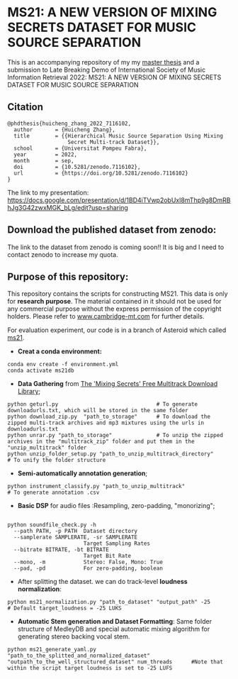 # MS21: A NEW VERSION OF MIXING SECRETS DATASET FOR MUSIC SOURCE SEPARATION

This is an accompanying repository of my my [master thesis](https://zenodo.org/record/7116102#.YzR0L3ZBzBU) and a submission to Late Breaking Demo of International Society of Music Information Retrieval 2022: MS21: A NEW VERSION OF MIXING SECRETS DATASET FOR MUSIC SOURCE SEPARATION

## Citation
```
@phdthesis{huicheng_zhang_2022_7116102,
  author       = {Huicheng Zhang},
  title        = {{Hierarchical Music Source Separation Using Mixing 
                   Secret Multi-track Dataset}},
  school       = {Universitat Pompeu Fabra},
  year         = 2022,
  month        = sep,
  doi          = {10.5281/zenodo.7116102},
  url          = {https://doi.org/10.5281/zenodo.7116102}
}
```
The link to my presentation: https://docs.google.com/presentation/d/1BD4iTVwp2obUxl8mThp9g8DmRBhJg3G42zwxMGK_bLg/edit?usp=sharing
## Download the published dataset from zenodo:
The link to the dataset from zenodo is coming soon!! It is big and I need to contact zenodo to increase my quota.

## Purpose of this repository:
This repository contains the scripts for constructing MS21. This data is only for **research purpose**.
The material contained in it should not be used for any commercial purpose without the express permission of the copyright holders. Please refer to www.cambridge-mt.com for further details.

For evaluation experiment, our code is in a branch of Asteroid which called [ms21](https://github.com/felixCheungcheung/asteroid/tree/ms21/egs/musdb18/X-UMX).
* **Creat a conda environment:**
```
conda env create -f environment.yml
conda activate ms21db
```

* **Data Gathering** from [The 'Mixing Secrets' Free Multitrack Download Library](https://cambridge-mt.com/ms/mtk/); 
```
python geturl.py                               # To generate downloadurls.txt, which will be stored in the same folder
python download_zip.py  "path_to_storage"      # To download the zipped multi-track archives and mp3 mixtures using the urls in downloadurls.txt
python unrar.py "path_to_storage"              # To unzip the zipped archives in the "multitrack_zip" folder and put them in the "unzip_multitrack" folder
python unzip_folder_setup.py "path_to_unzip_multitrack_directory"         # To unify the folder structure
```

* **Semi-automatically annotation generation**;
```
python instrument_classify.py "path_to_unzip_multitrack"                 # To generate annotation .csv
```
* **Basic DSP** for audio files :Resampling, zero-padding, "monorizing";
```

python soundfile_check.py -h
  --path PATH, -p PATH  Dataset directory
  --samplerate SAMPLERATE, -sr SAMPLERATE
                        Target Sampling Rates
  --bitrate BITRATE, -bt BITRATE
                        Target Bit Rate
  --mono, -m            Stereo: False, Mono: True
  --pad, -pd            For zero-padding, boolean
```
* After splitting the dataset. we can do track-level **loudness normalization**:
```
python ms21_normalization.py "path_to_dataset" "output_path" -25      # Default target_loudness = -25 LUKS
```
* **Automatic Stem generation and Dataset Formatting**: Same folder structure of MedleyDB and special automatic mixing algorithm for generating stereo backing vocal stem. 
```
python ms21_generate_yaml.py "path_to_the_splitted_and_normalized_dataset" "outpath_to_the_well_structured_dataset" num_threads      #Note that within the script target loudness is set to -25 LUFS
```


